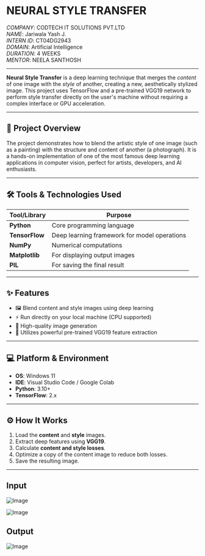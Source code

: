 
# NEURAL STYLE TRANSFER

*COMPANY*: CODTECH IT SOLUTIONS PVT.LTD  
*NAME*: Jariwala Yash J.  
*INTERN ID*: CT04DG2943  
*DOMAIN*: Artificial Intelligence  
*DURATION*: 4 WEEKS  
*MENTOR*: NEELA SANTHOSH  

---

**Neural Style Transfer** is a deep learning technique that merges the *content* of one image with the *style* of another, creating a new, aesthetically stylized image. This project uses TensorFlow and a pre-trained VGG19 network to perform style transfer directly on the user's machine without requiring a complex interface or GPU acceleration.

---

## 📌 Project Overview

The project demonstrates how to blend the artistic style of one image (such as a painting) with the structure and content of another (a photograph). It is a hands-on implementation of one of the most famous deep learning applications in computer vision, perfect for artists, developers, and AI enthusiasts.

---

## 🛠️ Tools & Technologies Used

| Tool/Library      | Purpose                                      |
| ----------------- | -------------------------------------------- |
| **Python**        | Core programming language                    |
| **TensorFlow**    | Deep learning framework for model operations |
| **NumPy**         | Numerical computations                       |
| **Matplotlib**    | For displaying output images                 |
| **PIL**           | For saving the final result                  |

---

## ✨ Features

- 🖼️ Blend content and style images using deep learning
- ⚡ Run directly on your local machine (CPU supported)
- 🎯 High-quality image generation
- 🧠 Utilizes powerful pre-trained VGG19 feature extraction

---

## 💻 Platform & Environment

- **OS**: Windows 11  
- **IDE**: Visual Studio Code / Google Colab  
- **Python**: 3.10+  
- **TensorFlow**: 2.x

---

## ⚙️ How It Works

1. Load the **content** and **style** images.
2. Extract deep features using **VGG19**.
3. Calculate **content and style losses**.
4. Optimize a copy of the content image to reduce both losses.
5. Save the resulting image.

---

## Input

![Image](https://github.com/user-attachments/assets/65664fe0-9e5b-422e-8b28-683650fbdbfb)

![Image](https://github.com/user-attachments/assets/032f307c-2280-488c-8676-d37c5586bfe1)

## Output

![Image](https://github.com/user-attachments/assets/8cdabc47-bbd1-4786-a295-c80f3fefc120)
